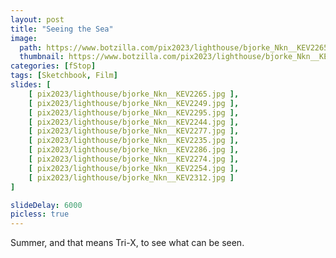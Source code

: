 ```yaml
---
layout: post
title: "Seeing the Sea"
image:
  path: https://www.botzilla.com/pix2023/lighthouse/bjorke_Nkn__KEV2265.jpg
  thumbnail: https://www.botzilla.com/pix2023/lighthouse/bjorke_Nkn__KEV2265.jpg
categories: [fStop]
tags: [Sketchbook, Film]
slides: [ 
    [ pix2023/lighthouse/bjorke_Nkn__KEV2265.jpg ], 
    [ pix2023/lighthouse/bjorke_Nkn__KEV2249.jpg ], 
    [ pix2023/lighthouse/bjorke_Nkn__KEV2295.jpg ], 
    [ pix2023/lighthouse/bjorke_Nkn__KEV2244.jpg ], 
    [ pix2023/lighthouse/bjorke_Nkn__KEV2277.jpg ], 
    [ pix2023/lighthouse/bjorke_Nkn__KEV2235.jpg ], 
    [ pix2023/lighthouse/bjorke_Nkn__KEV2286.jpg ], 
    [ pix2023/lighthouse/bjorke_Nkn__KEV2274.jpg ], 
    [ pix2023/lighthouse/bjorke_Nkn__KEV2254.jpg ], 
    [ pix2023/lighthouse/bjorke_Nkn__KEV2312.jpg ] 
]

slideDelay: 6000
picless: true
---
```


Summer, and that means Tri-X, to see what can be seen.

<!--more-->


